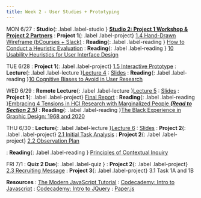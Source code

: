 ```yaml
---
title: Week 2 - User Studies + Prototyping
---
```


MON 6/27
: **<bold>Studio</bold>**{: .label .label-studio } [**Studio 2: Project 1 Workshop & Project 2 Partners**](#)
: **<bold>Project 1</bold>**{: .label .label-project} [1.4 Hand-Drawn Wireframe (bCourses + Slack)](https://docs.google.com/document/d/1Mf5QVn8_z3vfibqNRhxOGoPPZRq6AQPPeuAg2zpdQNU/edit?usp=sharing)
: **<bold>Reading</bold>**{: .label .label-reading } [How to Conduct a Heuristic Evaluation](https://www.nngroup.com/articles/how-to-conduct-a-heuristic-evaluation/)
: **<bold>Reading</bold>**{: .label .label-reading } [10 Usability Heuristics for User Interface Design](https://www.nngroup.com/articles/ten-usability-heuristics/)


TUE 6/28
: **<bold>Project 1</bold>**{: .label .label-project} [1.5 Interactive Prototype](https://docs.google.com/document/d/1Mf5QVn8_z3vfibqNRhxOGoPPZRq6AQPPeuAg2zpdQNU/edit?usp=sharing)
: **<bold>Lecture</bold>**{: .label .label-lecture }[Lecture 4](#)
  : [Slides](#)
: **<bold>Reading</bold>**{: .label .label-reading }[10 Cognitive Biases to Avoid in User Research](https://uxdesign.cc/10-cognitive-biases-to-avoid-in-user-research-and-how-to-avoid-them-993aa397c8c6)

WED 6/29
: **<bold>Remote Lecture</bold>**{: .label .label-lecture }[Lecture 5](#)
   : [Slides](#)
: **<bold>Project 1</bold>**{: .label .label-project} [Final Report](https://docs.google.com/document/d/1Mf5QVn8_z3vfibqNRhxOGoPPZRq6AQPPeuAg2zpdQNU/edit?usp=sharing)
: **<bold>Reading</bold>**{: .label .label-reading }[Embracing 4 Tensions in HCI Research with Marginalized People _**(Read to Section 2.5)**_](https://www.smunson.com/portfolio/projects/Liang-HCIRwithMarginalizedPeople-Preprint.pdf)
: **<bold>Reading</bold>**{: .label .label-reading }[The Black Experience in Graphic Design: 1968 and 2020](https://letterformarchive.org/news/view/the-black-experience-in-graphic-design-1968-and-2020)


THU 6/30
: **<bold>Lecture</bold>**{: .label .label-lecture }[Lecture 6](#)
  : [Slides](#)
: **<bold>Project 2</bold>**{: .label .label-project} [2.1 Initial Task Analysis](https://docs.google.com/document/d/1jBpAAl-n5CD9RQ80euJtm-HOQG5-b4oIVtJtV0JLbHU/edit#heading=h.nemox7i8xxxw)
: **<bold>Project 2</bold>**{: .label .label-project} [2.2 Observation Plan](https://docs.google.com/document/d/1jBpAAl-n5CD9RQ80euJtm-HOQG5-b4oIVtJtV0JLbHU/edit#heading=h.5k6ilhj1egw7)

: **<bold>Reading</bold>**{: .label .label-reading } [Principles of Contextual Inquiry](https://drive.google.com/file/d/1KomuKGYFFKYJ3WbEHtGIWnndhooajf0D/view?usp=sharing)

FRI 7/1
: **<bold>Quiz 2 Due</bold>**{: .label .label-quiz }
: **<bold>Project 2</bold>**{: .label .label-project} [2.3 Recruiting Message](https://docs.google.com/document/d/1jBpAAl-n5CD9RQ80euJtm-HOQG5-b4oIVtJtV0JLbHU/edit#heading=h.lzpwb47pnn3j)
: **<bold>Project 3</bold>**{: .label .label-project} 3.1 Task 1A and 1B

**Resources**
: [The Modern JavaScript Tutorial](https://javascript.info/)
: [Codecademy: Intro to Javascript](https://www.codecademy.com/learn/introduction-to-javascript)
: [Codecademy: Intro to JQuery](https://www.codecademy.com/learn/learn-jquery)
: [Paper.js](http://paperjs.org/)

